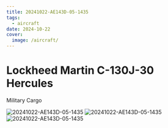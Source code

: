 ```yaml
---
title: 20241022-AE143D-05-1435
tags:
  - aircraft
date: 2024-10-22
cover:
  image: /aircraft/
---
```


# Lockheed Martin C-130J-30 Hercules

Military Cargo

![20241022-AE143D-05-1435](/aircraft/20241022-AE143D-05-1435.jpg)
![20241022-AE143D-05-1435](/aircraft/20241022-AE143D-05-1435-AND-LIKELY-AE059E-05-1432.jpg)
![20241022-AE143D-05-1435](/aircraft/20241022-AE143D-05-1435-AND-LIKELY-AE059E-05-1432-AND-A12FDA-N176DZ.jpg)

